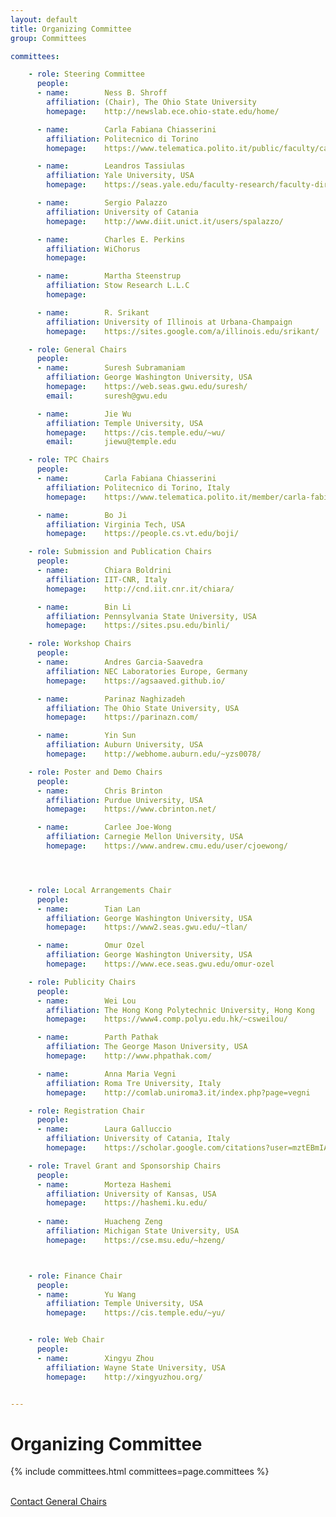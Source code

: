 ```yaml
---
layout: default
title: Organizing Committee
group: Committees

committees:

    - role: Steering Committee
      people:
      - name:        Ness B. Shroff
        affiliation: (Chair), The Ohio State University
        homepage:    http://newslab.ece.ohio-state.edu/home/

      - name:        Carla Fabiana Chiasserini
        affiliation: Politecnico di Torino
        homepage:    https://www.telematica.polito.it/public/faculty/carla-fabiana-chiasserini  

      - name:        Leandros Tassiulas
        affiliation: Yale University, USA
        homepage:    https://seas.yale.edu/faculty-research/faculty-directory/leandros-tassiulas

      - name:        Sergio Palazzo
        affiliation: University of Catania
        homepage:    http://www.diit.unict.it/users/spalazzo/

      - name:        Charles E. Perkins
        affiliation: WiChorus
        homepage:    

      - name:        Martha Steenstrup
        affiliation: Stow Research L.L.C
        homepage:   

      - name:        R. Srikant
        affiliation: University of Illinois at Urbana-Champaign
        homepage:    https://sites.google.com/a/illinois.edu/srikant/

    - role: General Chairs
      people:
      - name:        Suresh Subramaniam
        affiliation: George Washington University, USA
        homepage:    https://web.seas.gwu.edu/suresh/
        email:       suresh@gwu.edu

      - name:        Jie Wu
        affiliation: Temple University, USA
        homepage:    https://cis.temple.edu/~wu/
        email:       jiewu@temple.edu

    - role: TPC Chairs
      people:
      - name:        Carla Fabiana Chiasserini
        affiliation: Politecnico di Torino, Italy
        homepage:    https://www.telematica.polito.it/member/carla-fabiana-chiasserini/

      - name:        Bo Ji
        affiliation: Virginia Tech, USA
        homepage:    https://people.cs.vt.edu/boji/

    - role: Submission and Publication Chairs
      people:
      - name:        Chiara Boldrini
        affiliation: IIT-CNR, Italy
        homepage:    http://cnd.iit.cnr.it/chiara/

      - name:        Bin Li
        affiliation: Pennsylvania State University, USA
        homepage:    https://sites.psu.edu/binli/

    - role: Workshop Chairs
      people:
      - name:        Andres Garcia-Saavedra
        affiliation: NEC Laboratories Europe, Germany
        homepage:    https://agsaaved.github.io/

      - name:        Parinaz Naghizadeh
        affiliation: The Ohio State University, USA
        homepage:    https://parinazn.com/

      - name:        Yin Sun
        affiliation: Auburn University, USA
        homepage:    http://webhome.auburn.edu/~yzs0078/

    - role: Poster and Demo Chairs
      people:
      - name:        Chris Brinton
        affiliation: Purdue University, USA
        homepage:    https://www.cbrinton.net/

      - name:        Carlee Joe-Wong
        affiliation: Carnegie Mellon University, USA
        homepage:    https://www.andrew.cmu.edu/user/cjoewong/




    - role: Local Arrangements Chair
      people:
      - name:        Tian Lan
        affiliation: George Washington University, USA
        homepage:    https://www2.seas.gwu.edu/~tlan/

      - name:        Omur Ozel
        affiliation: George Washington University, USA
        homepage:    https://www.ece.seas.gwu.edu/omur-ozel

    - role: Publicity Chairs
      people:
      - name:        Wei Lou
        affiliation: The Hong Kong Polytechnic University, Hong Kong
        homepage:    https://www4.comp.polyu.edu.hk/~csweilou/

      - name:        Parth Pathak
        affiliation: The George Mason University, USA
        homepage:    http://www.phpathak.com/

      - name:        Anna Maria Vegni
        affiliation: Roma Tre University, Italy
        homepage:    http://comlab.uniroma3.it/index.php?page=vegni

    - role: Registration Chair
      people:
      - name:        Laura Galluccio
        affiliation: University of Catania, Italy
        homepage:    https://scholar.google.com/citations?user=mztEBmIAAAAJ&hl=en

    - role: Travel Grant and Sponsorship Chairs
      people:
      - name:        Morteza Hashemi
        affiliation: University of Kansas, USA
        homepage:    https://hashemi.ku.edu/
        
      - name:        Huacheng Zeng
        affiliation: Michigan State University, USA
        homepage:    https://cse.msu.edu/~hzeng/



    - role: Finance Chair
      people:
      - name:        Yu Wang
        affiliation: Temple University, USA
        homepage:    https://cis.temple.edu/~yu/


    - role: Web Chair
      people:
      - name:        Xingyu Zhou
        affiliation: Wayne State University, USA
        homepage:    http://xingyuzhou.org/


---
```


# Organizing Committee

{% include committees.html committees=page.committees %}

<br/>

<div class="row">
  <div class="col-sm-6 col-sm-offset-3">
    <a href="mailto:cpetrioli@gmail.com,sergio.palazzo@unict.it" class="btn btn-primary btn-block" role="button">Contact General Chairs</a>
  </div>
</div>
